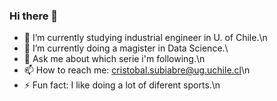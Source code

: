 ### Hi there 👋

- 🔭 I’m currently studying industrial engineer in U. of Chile.\n
- 🌱 I’m currently doing a magister in Data Science.\
- 💬 Ask me about which serie i'm following.\n
- 📫 How to reach me: cristobal.subiabre@ug.uchile.cl\n
- ⚡ Fun fact: I like doing a lot of diferent sports.\n
